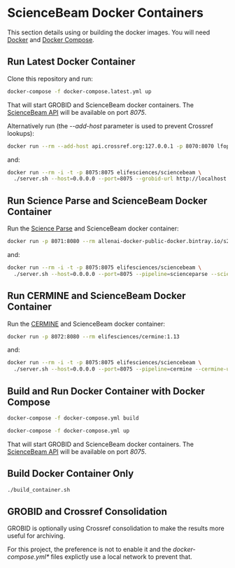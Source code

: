 # ScienceBeam Docker Containers

This section details using or building the docker images. You will need [Docker](https://www.docker.com/) and [Docker Compose](https://docs.docker.com/compose/).

## Run Latest Docker Container

Clone this repository and run:

```bash
docker-compose -f docker-compose.latest.yml up
```

That will start GROBID and ScienceBeam docker containers. The [ScienceBeam API](API.md) will be available on port _8075_.

Alternatively run (the _--add-host_ parameter is used to prevent Crossref lookups):

```bash
docker run --rm --add-host api.crossref.org:127.0.0.1 -p 8070:8070 lfoppiano/grobid:0.5.1
```

and:

```bash
docker run --rm -i -t -p 8075:8075 elifesciences/sciencebeam \
  ./server.sh --host=0.0.0.0 --port=8075 --grobid-url http://localhost:8070/api
```

## Run Science Parse and ScienceBeam Docker Container

Run the [Science Parse](https://github.com/allenai/science-parse) and ScienceBeam docker container:

```bash
docker run -p 8071:8080 --rm allenai-docker-public-docker.bintray.io/s2/scienceparse:1.3.2
```

and:

```bash
docker run --rm -i -t -p 8075:8075 elifesciences/sciencebeam \
  ./server.sh --host=0.0.0.0 --port=8075 --pipeline=scienceparse --science-parse-url http://localhost:8071/v1
```

## Run CERMINE and ScienceBeam Docker Container

Run the [CERMINE](https://github.com/CeON/CERMINE) and ScienceBeam docker container:

```bash
docker run -p 8072:8080 --rm elifesciences/cermine:1.13
```

and:

```bash
docker run --rm -i -t -p 8075:8075 elifesciences/sciencebeam \
  ./server.sh --host=0.0.0.0 --port=8075 --pipeline=cermine --cermine-url http://localhost:8072/extract.do
```

## Build and Run Docker Container with Docker Compose

```bash
docker-compose -f docker-compose.yml build
```

```bash
docker-compose -f docker-compose.yml up
```

That will start GROBID and ScienceBeam docker containers. The [ScienceBeam API](API.md) will be available on port _8075_.

## Build Docker Container Only

```bash
./build_container.sh
```

## GROBID and Crossref Consolidation

GROBID is optionally using Crossref consolidation to make the results more useful for archiving.

For this project, the preference is not to enable it and the _docker-compose.yml*_ files explictly use a local network to prevent that.
